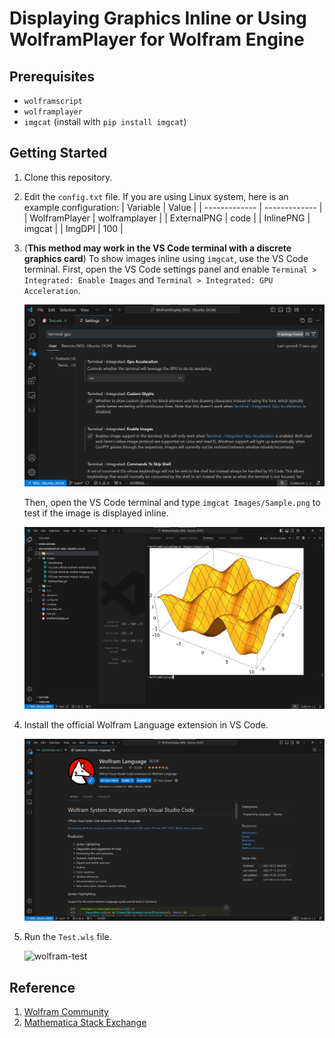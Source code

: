 # Displaying Graphics Inline or Using WolframPlayer for Wolfram Engine

## Prerequisites

- `wolframscript`
- `wolframplayer`
- `imgcat` (install with `pip install imgcat`)

## Getting Started

1. Clone this repository.
2. Edit the `config.txt` file. If you are using Linux system, here is an example configuration:
   | Variable      | Value         |
   | ------------- | ------------- |
   | WolframPlayer | wolframplayer |
   | ExternalPNG   | code          |
   | InlinePNG     | imgcat        |
   | ImgDPI        | 100           |

3. (**This method may work in the VS Code terminal with a discrete graphics card**)
   To show images inline using `imgcat`, use the VS Code terminal. 
   First, open the VS Code settings panel and enable `Terminal > Integrated: Enable Images` and `Terminal > Integrated: GPU Acceleration`. 

   ![vscode-terminal-enable-images](Images/VSCode-terminal-enable-images.png)

   Then, open the VS Code terminal and type `imgcat Images/Sample.png` to test if the image is displayed inline.

   ![vscode-terminal-imgcat-test](Images/VSCode-terminal-imgcat-test.png)

4. Install the official Wolfram Language extension in VS Code.

   ![vscode-official-wolfram-extension](Images/VSCode-official-wolfram-extension.png)

5. Run the `Test.wls` file.

   ![wolfram-test](Images/WolframTest.gif)


## Reference

1. [Wolfram Community](https://community.wolfram.com/groups/-/m/t/2864001)
2. [Mathematica Stack Exchange](https://mathematica.stackexchange.com/questions/258273/how-to-set-up-a-plot-viewer-for-wolfram-engine)